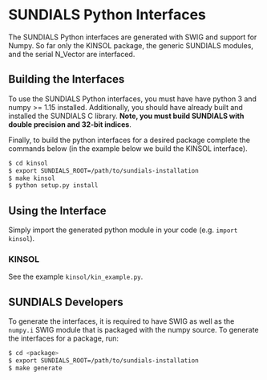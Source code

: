 # SUNDIALS Python Interfaces

The SUNDIALS Python interfaces are generated with SWIG and support for Numpy.
So far only the KINSOL package, the generic SUNDIALS modules, and the serial
N_Vector are interfaced.


## Building the Interfaces

To use the SUNDIALS Python interfaces, you must have have python 3 and
numpy >= 1.15 installed. Additionally, you should have already built and
installed the SUNDIALS C library. **Note, you must build SUNDIALS with
double precision and 32-bit indices**.

Finally, to build the python interfaces for a desired package complete
the commands below (in the example below we build the KINSOL interface).

```bash
$ cd kinsol
$ export SUNDIALS_ROOT=/path/to/sundials-installation
$ make kinsol
$ python setup.py install
```

## Using the Interface

Simply import the generated python module in your code (e.g. `import kinsol`).

### KINSOL

See the example `kinsol/kin_example.py`.

## SUNDIALS Developers

To generate the interfaces, it is required to have SWIG as well as the
`numpy.i` SWIG module that is packaged with the numpy source. To
generate the interfaces for a package, run:

```bash
$ cd <package>
$ export SUNDIALS_ROOT=/path/to/sundials-installation
$ make generate
```
